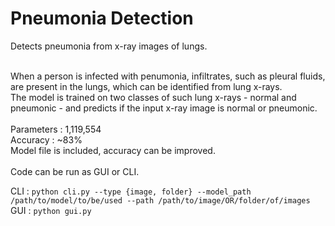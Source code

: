 # Pneumonia Detection

Detects pneumonia from x-ray images of lungs.

<br />
When a person is infected with penumonia, infiltrates, such as pleural fluids, are present in the lungs, which can be identified from lung x-rays. <br />
The model is trained on two classes of such lung x-rays - normal and pneumonic - and predicts if the input x-ray image is normal or pneumonic. <br />

<br />
Parameters : 1,119,554 <br />
Accuracy : ~83% <br />
Model file is included, accuracy can be improved. <br />

<br />
Code can be run as GUI or CLI.

CLI : `python cli.py --type {image, folder} --model_path /path/to/model/to/be/used --path /path/to/image/OR/folder/of/images` <br />
GUI : `python gui.py`
